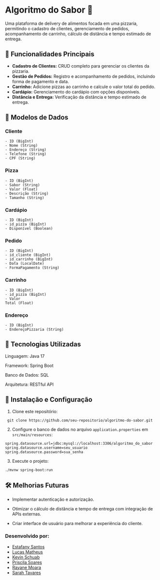 # Algoritmo do Sabor 🍕

Uma plataforma de delivery de alimentos focada em uma pizzaria, permitindo o cadastro de clientes, gerenciamento de pedidos, acompanhamento de carrinho, cálculo de distância e tempo estimado de entrega.

## 📜 Funcionalidades Principais
- **Cadastro de Clientes:** CRUD completo para gerenciar os clientes da pizzaria.
- **Gestão de Pedidos:** Registro e acompanhamento de pedidos, incluindo forma de pagamento e data.
- **Carrinho:** Adicione pizzas ao carrinho e calcule o valor total do pedido.
- **Cardápio:** Gerenciamento do cardápio com opções disponíveis.
- **Distância e Entrega:** Verificação da distância e tempo estimado de entrega.
  
## 📂 Modelos de Dados

### Cliente
```
- ID (BigInt)
- Nome (String)
- Endereço (String)
- Telefone (String)
- CPF (String)
```

### Pizza
```
- ID (BigInt)
- Sabor (String)
- Valor (Float)
- Descrição (String)
- Tamanho (String)
```

### Cardápio
```
- ID (BigInt)
- id_pizza (BigInt)
- Disponível (Boolean)
```

### Pedido
```
- ID (BigInt)
- id_cliente (BigInt)
- id_carrinho (BigInt)
- Data (LocalDate)
- FormaPagamento (String)
```

### Carrinho
```
- ID (BigInt)
- id_pizza (BigInt)
- Valor
Total (Float)
```

### Endereço
```
- ID (BigInt)
- EndereçoPizzaria (String)
```

## 🚀 Tecnologias Utilizadas

Linguagem: Java 17

Framework: Spring Boot

Banco de Dados: SQL

Arquitetura: RESTful API 

## 🔧 Instalação e Configuração

1. Clone este repositório:
  ```
   git clone https://github.com/seu-repositorio/algoritmo-do-sabor.git
  ```
2. Configure o banco de dados no arquivo `application.properties` em `src/main/resources`:
  ```
  spring.datasource.url=jdbc:mysql://localhost:3306/algoritmo_do_sabor
  spring.datasource.username=seu_usuario
  spring.datasource.password=sua_senha
  ```
3. Execute o projeto:
  ```
  ./mvnw spring-boot:run
  ```

## 🛠️ Melhorias Futuras

 - Implementar autenticação e autorização.

 - Otimizar o cálculo de distância e tempo de entrega com integração de APIs externas.

 - Criar interface de usuário para melhorar a experiência do cliente.

### Desenvolvido por:

- [Estafany Santos](https://www.linkedin.com/in/estefany-santos/)
- [Lucas Matheus](https://www.linkedin.com/in/lucas-matheus-lima/)
- [Kevin Schuab](https://www.linkedin.com/in/kevin-schuab/)
- [Priscila Soares](https://www.linkedin.com/in/priscila-soares-161644111/)
- [Rayane Moara](https://www.linkedin.com/in/rayane-moara/)
- [Sarah Tavares](https://www.linkedin.com/in/sarahtavaresl)


















